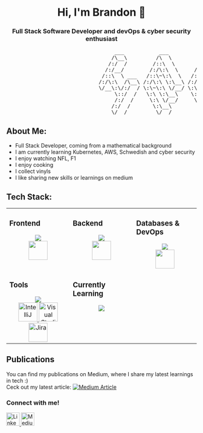 
<h1 align="center">Hi, I'm Brandon 👋 </h1>
<h3 align="center">Full Stack Software Developer and devOps & cyber security enthusiast</h3>
<pre>
                                  ___           ___           ___       ___       ___     
                                 /\__\         /\  \         /\__\     /\__\     /\  \    
                                /:/  /        /::\  \       /:/  /    /:/  /    /::\  \   
                               /:/__/        /:/\:\  \     /:/  /    /:/  /    /:/\:\  \  
                              /::\  \ ___   /::\~\:\  \   /:/  /    /:/  /    /:/  \:\  \ 
                             /:/\:\  /\__\ /:/\:\ \:\__\ /:/__/    /:/__/    /:/__/ \:\__\
                             \/__\:\/:/  / \:\~\:\ \/__/ \:\  \    \:\  \    \:\  \ /:/  /
                                  \::/  /   \:\ \:\__\    \:\  \    \:\  \    \:\  /:/  / 
                                  /:/  /     \:\ \/__/     \:\  \    \:\  \    \:\/:/  /  
                                 /:/  /       \:\__\        \:\__\    \:\__\    \::/  /   
                                 \/__/         \/__/         \/__/     \/__/     \/__/    
</pre>

## About Me:

- Full Stack Developer, coming from a mathematical background
- I am currently learning Kubernetes, AWS, Schwedish and cyber security
- I enjoy watching NFL, F1
- I enjoy cooking
- I collect vinyls
- I like sharing new skills or learnings on medium
  

 ## Tech Stack:

 <table><tr><td valign="top" width="25%">

### Frontend  
<a href="https://github.com/diegofcn">
<div align="center">  
       <img src="https://skillicons.dev/icons?i=angular,ts,js,react,nextjs,bootstrap,tailwind,html,css&perline=3" />

<br>
 <img width="50" src="https://www.svgrepo.com/show/330803/konva.svg"/>
</div>
</a>
 </td><td valign="top" width="25%">
        
### Backend
<a href="https://github.com/diegofcn">
<div align="center">
       <img src="https://skillicons.dev/icons?i=java,spring,express,gradle,maven&perline=3" />
 <br>
 <img width="50" src="https://objectcomputing.com/files/2616/2275/4406/micronaut_stacked_black.svg" />
</div>
</a>

</td>
<td valign="top" width="25%">

### Databases & DevOps
<a href="https://github.com/diegofcn">
<div align="center">
       <img src="https://skillicons.dev/icons?i=mongodb,jenkins,docker&perline=4" />
 <br>
 <img width="50" src="https://janusgraph.org/img/janusgraph.png" />
</div>
</a>

</td>
</tr>
<tr>
<td valign="top" >

### Tools
<a href="https://github.com/diegofcn">
<div align="center">
       <img src="https://skillicons.dev/icons?i=obsidian,notion,bitbucket,github,git,postman&perline=3" /> 
 <br>
      	<img width="50" src="https://user-images.githubusercontent.com/25181517/192108890-200809d1-439c-4e23-90d3-b090cf9a4eea.png" alt="IntelliJ" title="IntelliJ"/>
      	<img width="50" src="https://user-images.githubusercontent.com/25181517/192108891-d86b6220-e232-423a-bf5f-90903e6887c3.png" alt="Visual Studio Code" title="Visual Studio Code"/>
      	<img width="50" src="https://user-images.githubusercontent.com/25181517/183912952-83784e94-629d-4c34-a961-ae2ae795b662.png" alt="Jira" title="Jira"/>

</div>
</a>

</td><td valign="top" width="25%">

### Currently Learning
<a href="https://github.com/diegofcn">
<div align="center">
       <img src="https://skillicons.dev/icons?i=aws,kubernetes&perline=4" />
</div>
</a>

</td>
</tr></table>

## Publications

You can find my publications on Medium, where I share my latest learnings in tech :)
<br>
Ceck out my latest article:
<a target="_blank" href="https://github-readme-medium-recent-article.vercel.app/medium/@brandon93.w/0">
    <img src="https://github-readme-medium-recent-article.vercel.app/medium/@brandon93.w/0" alt="Medium Article">
</a>



### Connect with me!
<div>
    <a href="https://www.linkedin.com/in/brandonwohlwend/">
        <img src="https://github.com/user-attachments/assets/880aaea6-79b9-4058-b9b4-342391ca04ea" alt="LinkedIn" width="35" height="35"/>
    </a>
    <a href="https://medium.com/@brandon93w">
        <img src="https://github.com/user-attachments/assets/33da1818-a750-4e4b-a09a-9c8b1c4e9338" alt="Medium" width="35" height="35"/>
    </a>
</div>

